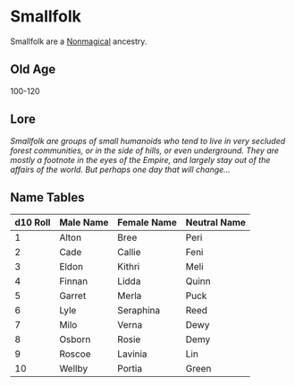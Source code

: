 # Smallfolk

Smallfolk are a [Nonmagical](../Mechanical/Nonmagical.md) ancestry.

## Old Age

100-120

## Lore

*Smallfolk are groups of small humanoids who tend to live in very secluded forest communities, or in the side of hills, or even underground. They are mostly a footnote in the eyes of the Empire, and largely stay out of the affairs of the world. But perhaps one day that will change…*

## Name Tables

| d10 Roll | Male Name | Female Name | Neutral Name |
| :------- | :-------- | :---------- | :----------- |
| 1        | Alton     | Bree        | Peri         |
| 2        | Cade      | Callie      | Feni         |
| 3        | Eldon     | Kithri      | Meli         |
| 4        | Finnan    | Lidda       | Quinn        |
| 5        | Garret    | Merla       | Puck         |
| 6        | Lyle      | Seraphina   | Reed         |
| 7        | Milo      | Verna       | Dewy         |
| 8        | Osborn    | Rosie       | Demy         |
| 9        | Roscoe    | Lavinia     | Lin          |
| 10       | Wellby    | Portia      | Green        |
